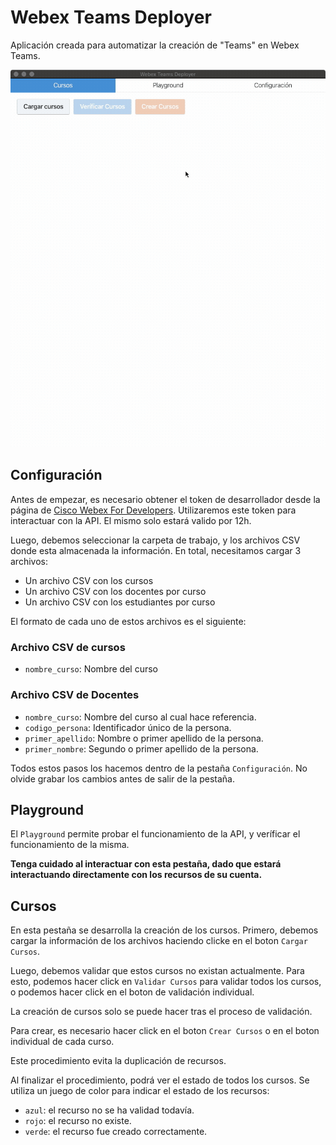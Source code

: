 Webex Teams Deployer
===

Aplicación creada para automatizar la creación de "Teams" en Webex Teams.

![Video](./video.gif)

Configuración
---

Antes de empezar, es necesario obtener el token de desarrollador desde la página de [Cisco Webex For Developers](https://developer.webex.com/docs/api/getting-started). Utilizaremos este token para interactuar con la API. El mismo solo estará valido por 12h.

Luego, debemos seleccionar la carpeta de trabajo, y los archivos CSV donde esta almacenada la información. En total, necesitamos cargar 3 archivos:

- Un archivo CSV con los cursos
- Un archivo CSV con los docentes por curso
- Un archivo CSV con los estudiantes por curso

El formato de cada uno de estos archivos es el siguiente:

### Archivo CSV de cursos

- `nombre_curso`: Nombre del curso

### Archivo CSV de Docentes

- `nombre_curso`: Nombre del curso al cual hace referencia.
- `codigo_persona`: Identificador único de la persona.
- `primer_apellido`: Nombre o primer apellido de la persona.
- `primer_nombre`: Segundo o primer apellido de la persona.

Todos estos pasos los hacemos dentro de la pestaña `Configuración`. No olvide grabar los cambios antes de salir de la pestaña.

Playground
---

El `Playground` permite probar el funcionamiento de la API, y veríficar el funcionamiento de la misma.

**Tenga cuidado al interactuar con esta pestaña, dado que estará interactuando directamente con los recursos de su cuenta.**

Cursos
---

En esta pestaña se desarrolla la creación de los cursos. Primero, debemos cargar la información de los archivos haciendo clicke en el boton `Cargar Cursos`.

Luego, debemos validar que estos cursos no existan actualmente. Para esto, podemos hacer click en `Validar Cursos` para validar todos los cursos, o podemos hacer click en el boton de validación individual.

La creación de cursos solo se puede hacer tras el proceso de validación.

Para crear, es necesario hacer click en el boton `Crear Cursos` o en el boton individual de cada curso.

Este procedimiento evita la duplicación de recursos.

Al finalizar el procedimiento, podrá ver el estado de todos los cursos. Se utiliza un juego de color para indicar el estado de los recursos:

- `azul`: el recurso no se ha validad todavía.
- `rojo`: el recurso no existe.
- `verde`: el recurso fue creado correctamente.